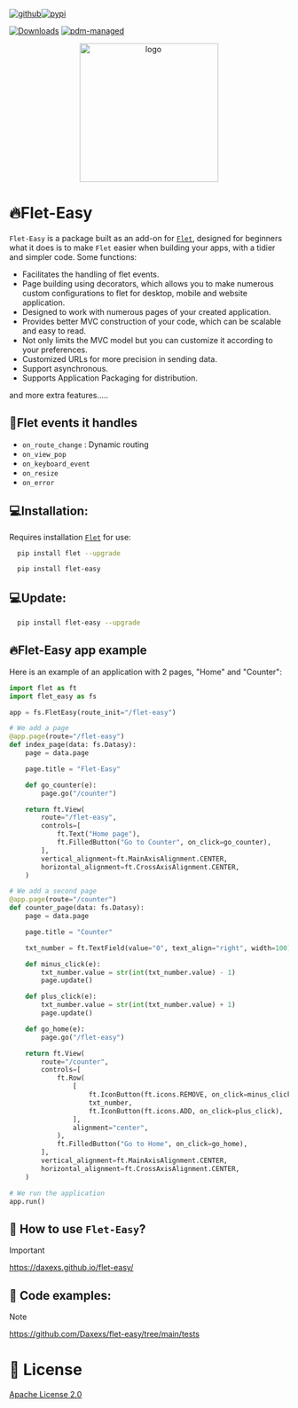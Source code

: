 [![github](https://img.shields.io/badge/my_profile-000?style=for-the-badge&logo=github&logoColor=white)](https://github.com/Daxexs)[![pypi](https://img.shields.io/badge/Pypi-0A66C2?style=for-the-badge&logo=pypi&logoColor=white)](https://pypi.org/project/flet-easy)

[![Downloads](https://static.pepy.tech/badge/flet-easy)](https://pepy.tech/project/flet-easy) [![pdm-managed](https://img.shields.io/badge/pdm-managed-blueviolet)](https://pdm-project.org)

<div align="center">
    <img src="media/logo.png" alt="logo" width="250">
</div>


# 🔥Flet-Easy
`Flet-Easy` is a package built as an add-on for [`Flet`](https://github.com/flet-dev/flet), designed for beginners what it does is to make `Flet` easier when building your apps, with a tidier and simpler code. Some functions:

* Facilitates the handling of flet events.
* Page building using decorators, which allows you to make numerous custom configurations to flet for desktop, mobile and website application.
* Designed to work with numerous pages of your created application.
* Provides better MVC construction of your code, which can be scalable and easy to read.
* Not only limits the MVC model but you can customize it according to your preferences.
* Customized URLs for more precision in sending data.
* Support asynchronous.
* Supports Application Packaging for distribution.

and more extra features.....

## 📌Flet events it handles

- `on_route_change` :  Dynamic routing
- `on_view_pop`
- `on_keyboard_event`
- `on_resize`
- `on_error`

## 💻Installation:

Requires installation [`Flet`](https://github.com/flet-dev/flet) for use:
```bash
  pip install flet --upgrade
```
```bash
  pip install flet-easy
```

## 💻Update:
```bash
  pip install flet-easy --upgrade
```

## 🔥Flet-Easy app example
Here is an example of an application with 2 pages, "Home" and "Counter":

```python
import flet as ft
import flet_easy as fs

app = fs.FletEasy(route_init="/flet-easy")

# We add a page
@app.page(route="/flet-easy")
def index_page(data: fs.Datasy):
    page = data.page

    page.title = "Flet-Easy"

    def go_counter(e):
        page.go("/counter")

    return ft.View(
        route="/flet-easy",
        controls=[
            ft.Text("Home page"),
            ft.FilledButton("Go to Counter", on_click=go_counter),
        ],
        vertical_alignment=ft.MainAxisAlignment.CENTER,
        horizontal_alignment=ft.CrossAxisAlignment.CENTER,
    )

# We add a second page
@app.page(route="/counter")
def counter_page(data: fs.Datasy):
    page = data.page

    page.title = "Counter"

    txt_number = ft.TextField(value="0", text_align="right", width=100)

    def minus_click(e):
        txt_number.value = str(int(txt_number.value) - 1)
        page.update()

    def plus_click(e):
        txt_number.value = str(int(txt_number.value) + 1)
        page.update()

    def go_home(e):
        page.go("/flet-easy")

    return ft.View(
        route="/counter",
        controls=[
            ft.Row(
                [
                    ft.IconButton(ft.icons.REMOVE, on_click=minus_click),
                    txt_number,
                    ft.IconButton(ft.icons.ADD, on_click=plus_click),
                ],
                alignment="center",
            ),
            ft.FilledButton("Go to Home", on_click=go_home),
        ],
        vertical_alignment=ft.MainAxisAlignment.CENTER,
        horizontal_alignment=ft.CrossAxisAlignment.CENTER,
    )

# We run the application
app.run()
```

## 🚀 How to use `Flet-Easy`?
> [!IMPORTANT]
https://daxexs.github.io/flet-easy/

## 👀 Code examples:
> [!NOTE]
https://github.com/Daxexs/flet-easy/tree/main/tests

# 🧾 License
[Apache License 2.0](https://choosealicense.com/licenses/apache-2.0/)